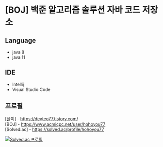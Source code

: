 # [BOJ] 백준 알고리즘 솔루션 자바 코드 저장소

## Language 
- java 8
- java 11
## IDE
- Intellij
- Visual Studio Code

## 프로필
[풀이] - https://devteo77.tistory.com/  
[BOJ] - https://www.acmicpc.net/user/hohoyou77  
[Solved.ac] - https://solved.ac/profile/hohoyou77
<br/>

[![Solved.ac
프로필](http://mazassumnida.wtf/api/generate_badge?boj=hohoyou77)](https://solved.ac/hohoyou77)
